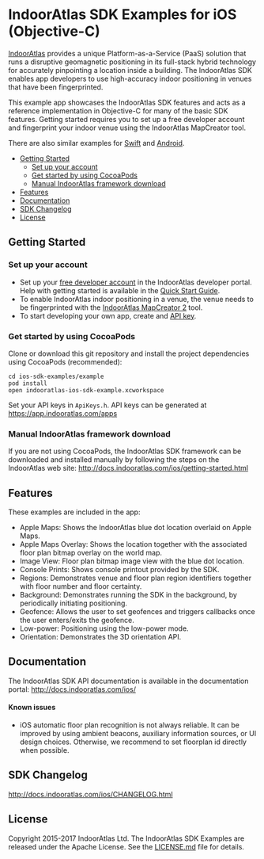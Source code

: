 # IndoorAtlas SDK Examples for iOS (Objective-C)

[IndoorAtlas](https://www.indooratlas.com/) provides a unique Platform-as-a-Service (PaaS) solution that runs a disruptive geomagnetic positioning in its full-stack hybrid technology for accurately pinpointing a location inside a building. The IndoorAtlas SDK enables app developers to use high-accuracy indoor positioning in venues that have been fingerprinted.

This example app showcases the IndoorAtlas SDK features and acts as a reference implementation in Objective-C for many of the basic SDK features. Getting started requires you to set up a free developer account and fingerprint your indoor venue using the IndoorAtlas MapCreator tool.

There are also similar examples for [Swift](https://github.com/IndoorAtlas/ios-sdk-swift-examples) and [Android](https://github.com/IndoorAtlas/android-sdk-examples).

* [Getting Started](#getting-started)
    * [Set up your account](#set-up-your-account)
    * [Get started by using CocoaPods](#get-started-by-using-cocoapods)
    * [Manual IndoorAtlas framework download](#manual-indooratlas-framework-download)
* [Features](#features)
* [Documentation](#documentation)
* [SDK Changelog](#sdk-changelog)
* [License](#license)


## Getting Started

### Set up your account

* Set up your [free developer account](https://app.indooratlas.com) in the IndoorAtlas developer portal. Help with getting started is available in the [Quick Start Guide](http://docs.indooratlas.com/quick-start-guide.html).
* To enable IndoorAtlas indoor positioning in a venue, the venue needs to be fingerprinted with the [IndoorAtlas MapCreator 2](https://play.google.com/store/apps/details?id=com.indooratlas.android.apps.jaywalker) tool.
* To start developing your own app, create and [API key](https://app.indooratlas.com/apps).

### Get started by using CocoaPods

Clone or download this git repository and install the project dependencies using CocoaPods (recommended):

```
cd ios-sdk-examples/example
pod install
open indooratlas-ios-sdk-example.xcworkspace
```

Set your API keys in `ApiKeys.h`. API keys can be generated at https://app.indooratlas.com/apps

### Manual IndoorAtlas framework download

If you are not using CocoaPods, the IndoorAtlas SDK framework can be downloaded and installed manually by following the steps on the IndoorAtlas web site: http://docs.indooratlas.com/ios/getting-started.html

## Features

These examples are included in the app:

* Apple Maps: Shows the IndoorAtlas blue dot location overlaid on Apple Maps.
* Apple Maps Overlay: Shows the location together with the associated floor plan bitmap overlay on the world map.
* Image View: Floor plan bitmap image view with the blue dot location.
* Console Prints: Shows console printout provided by the SDK.
* Regions: Demonstrates venue and floor plan region identifiers together with floor number and floor certainty.
* Background: Demonstrates running the SDK in the background, by periodically initiating positioning.
* Geofence: Allows the user to set geofences and triggers callbacks once the user enters/exits the geofence.
* Low-power: Positioning using the low-power mode.
* Orientation: Demonstrates the 3D orientation API.

## Documentation

The IndoorAtlas SDK API documentation is available in the documentation portal: http://docs.indooratlas.com/ios/

#### Known issues

* iOS automatic floor plan recognition is not always reliable. It can be improved by using ambient beacons, auxiliary information sources, or UI design choices. Otherwise, we  recommend to set floorplan id directly when possible.

## SDK Changelog

http://docs.indooratlas.com/ios/CHANGELOG.html

## License

Copyright 2015-2017 IndoorAtlas Ltd. The IndoorAtlas SDK Examples are released under the Apache License. See the [LICENSE.md](https://github.com/IndoorAtlas//ios-sdk-examples/blob/master/LICENSE.md) file for details.
